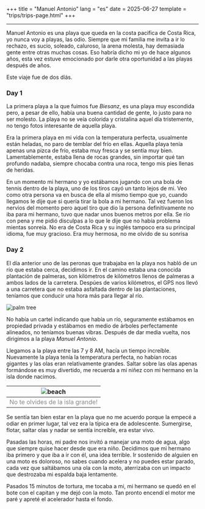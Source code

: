 +++
title = "Manuel Antonio"
lang = "es"
date = 2025-06-27
template = "trips/trips-page.html"
+++

<hr> 

Manuel Antonio es una playa que queda en la costa pacifica de Costa Rica, yo nunca voy a playas, las odio. Siempre que mi familia me invita a ir lo rechazo, es sucio, soleado, caluroso, la arena molesta, hay demasiada gente entre otras muchas cosas. Eso habría dicho mi yo de hace algunos años, esta vez estuve emocionado por darle otra oportunidad a las playas después de años.

Este viaje fue de dos díás.

### Day 1 

La primera playa a la que fuimos fue *Biesanz*, es una playa muy escondida pero, a pesar de ello, había una buena cantidad de gente, lo justo para no ser molesto. La playa no se veía colorida y cristalina aquel día tristemente, no tengo fotos interesante de aquella playa. 

Era la primera playa en mi vida con la temperatura perfecta, usualmente están heladas, no paro de temblar del frío en ellas. Aquella playa tenía apenas una pizca de frío, estaba muy fresca y se sentía muy bien. Lamentablemente, estaba llena de rocas grandes, sin importar qué tan profundo nadaba, siempre chocaba contra una roca, tengo mis pies llenas de heridas. 

En un momento mi hermano y yo estábamos jugando con una bola de tennis dentro de la playa, uno de los tiros cayó un tanto lejos de mi. Veo como otra persona va en busca de ella al mismo tiempo que yo, cuando llegamos le dije que si quería tirar la bola a mi hermano. Tal vez fueron los nervios del momento pero aquel tiro que dio la persona definitivamente no iba para mi hermano, tuvo que nadar unos buenos metros por ella. Se río con pena y me pidió disculpas a lo que le dije que no había problema mientas sonreía. No era de Costa Rica y su inglés tampoco era su principal idioma, fue muy gracioso. Era muy hermosa, no me olvido de su sonrisa 

### Day 2 

El día anterior uno de las peronas que trabajaba en la playa nos habló de un río que estaba cerca, decidimos ir. En el camino estaba una conocida plantación de palmeras, son kilómetros de kilómetros llenos de palmeras a ambos lados de la carretera. Despúes de varios kilómetros, el GPS nos llevó a una carretera que no estaba asfaltada dentro de las plantaciones, teníamos que conducir una hora más para llegar al río. 

![palm tree](/palmeras.webp)

No había un cartel indicando que había un río, seguramente estábamos en propiedad privada y estábamos en medio de árboles perfectamente alineados, no teníamos buenas vibras. Después de dar media vuelta, nos dirigimos a la playa *Manuel Antonio*. 

Llegamos a la playa entre las 7 y 8 AM, hacía un tiempo increíble. Nuevamente la playa tenía la temperatura perfecta, no habían rocas gigantes y las olas eran relativamente grandes. Saltar sobre las olas apenas formándose es muy divertido, me recuerda a mi niñez con mi hermano en la isla donde nacimos. 

|![beach](/manuel-antonio.webp)|
|:--:|
|<span style="color:#888888">No te olvides de la isla grande!</span>|

Se sentía tan bien estar en la playa que no me acuerdo porque la empecé a odiar en primer lugar, tal vez era la típica era de adolescente. Sumergirse, flotar, saltar olas y nadar se sentía increíble, era estar vivo. 

Pasadas las horas, mi padre nos invitó a manejar una moto de agua, algo que siempre quise hacer desde que era niño. Decidimos que mi hermano iba primero y que iba a ir con él, una idea terrible. Ir sostenido de alguien en una moto es doloroso, no sabes cuando acelera y no puedes estar parado, cada vez que saltábamos una ola con la moto, aterrizaba con un impacto que destrozaba mi espalda baja lentamente. 

Pasados 15 minutos de tortura, me tocaba a mi, mi hermano se quedó en el bote con el capitan y me dejó con la moto. Tan pronto encendí el motor me paré y apreté el acelerador hasta el fondo. 
